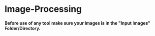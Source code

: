 # Image-Processing


#### Before use of any tool make sure your images is in the "Input Images" Folder/Directory.
